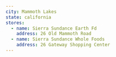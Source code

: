 ```yaml
---
city: Mammoth Lakes
state: california
stores:
  - name: Sierra Sundance Earth Fd
    address: 26 Old Mammoth Road
  - name: Sierra Sundance Whole Foods
    address: 26 Gateway Shopping Center
---
```

